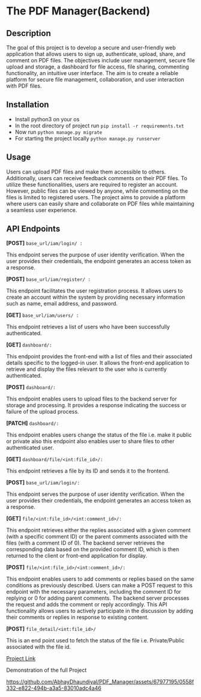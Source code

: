 # The PDF Manager(Backend)



## Description

The goal of this project is to develop a secure and user-friendly web application that allows users to sign up, authenticate, upload, share, and comment on PDF files. The objectives include user management, secure file upload and storage, a dashboard for file access, file sharing, commenting functionality, an intuitive user interface. The aim is to create a reliable platform for secure file management, collaboration, and user interaction with PDF files.


## **Installation**

 - Install python3 on your os
 - In the root directory of project run `pip install -r requirements.txt`
 - Now run `python manage.py migrate`
 - For starting the project locally `python manage.py runserver`


## **Usage**

Users can upload PDF files and make them accessible to others. Additionally, users can receive feedback comments on their PDF files. To utilize these functionalities, users are required to register an account. However, public files can be viewed by anyone, while commenting on the files is limited to registered users. The project aims to provide a platform where users can easily share and collaborate on PDF files while maintaining a seamless user experience.

## API Endpoints

**[POST]**  `base_url/iam/login/ :` 
  
This endpoint serves the purpose of user identity verification. When the user provides their credentials, the endpoint generates an access token as a response.

**[POST]**  `base_url/iam/register/ :` 
  
This endpoint facilitates the user registration process. It allows users to create an account within the system by providing necessary information such as name, email address, and password.

**[GET]**  `base_url/iam/users/ :` 
  
This endpoint retrieves a list of users who have been successfully authenticated.

**[GET]**  `dashboard/:` 
  
This endpoint provides the front-end with a list of files and their associated details specific to the logged-in user. It allows the front-end application to retrieve and display the files relevant to the user who is currently authenticated.


**[POST]**  `dashboard/:` 
  
This endpoint enables users to upload files to the backend server for storage and processing. It provides a response indicating the success or failure of the upload process.

**[PATCH]**  `dashboard/:` 
  
This endpoint enables users change the status of the file i.e. make it public or private also this endpoint also enables user to share files to other authenticated user.

**[GET]**  `dashboard/file/<int:file_id>/:` 
 
This endpoint retrieves a file by its ID and sends it to the frontend.

**[POST]**  `base_url/iam/login/:` 
  
This endpoint serves the purpose of user identity verification. When the user provides their credentials, the endpoint generates an access token as a response.

**[GET]**  `file/<int:file_id>/<int:comment_id>/:` 
  
This endpoint retrieves either the replies associated with a given comment (with a specific comment ID) or the parent comments associated with the files (with a comment ID of 0). The backend server retrieves the corresponding data based on the provided comment ID, which is then returned to the client or front-end application for display.

**[POST]**  `file/<int:file_id>/<int:comment_id>/:` 
  
This endpoint enables users to add comments or replies based on the same conditions as previously described. Users can make a POST request to this endpoint with the necessary parameters, including the comment ID for replying or 0 for adding parent comments. The backend server processes the request and adds the comment or reply accordingly. This API functionality allows users to actively participate in the discussion by adding their comments or replies in response to existing content.

**[POST]**  `file_detail/<int:file_id>/` 
  
This is an end point used to fetch the status of the file i.e. Private/Public associated with the file id.





[Project Link](https://pdfmanager124.netlify.app/)


Demonstration of the full Project



https://github.com/AbhayDhaundiyal/PDF_Manager/assets/67977195/0558f332-e822-494b-a3a5-83010adc4a46



